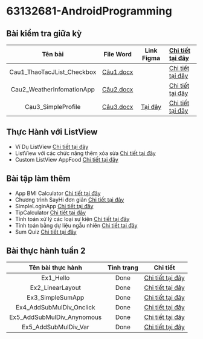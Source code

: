 # 63132681-AndroidProgramming

## Bài kiểm tra giữa kỳ
| Tên bài | File Word | Link Figma| [Chi tiết tại đây](https://github.com/TienVannnn/63132681-AndroidProgramming/tree/main/ThiGiuaKy_63132681) | 
|:-------------:|:-------------:|:-------------: |:---------------
| Cau1_ThaoTacJList_Checkbox    | [Câu1.docx](https://github.com/TienVannnn/63132681-AndroidProgramming/blob/main/ThiGiuaKy_63132681/Cau1_ThaoTacJList_Checkbox/C%C3%A2u1.docx) | | [Chi tiết tại đây](https://github.com/TienVannnn/63132681-AndroidProgramming/tree/main/ThiGiuaKy_63132681/Cau1_ThaoTacJList_Checkbox)
| Cau2_WeatherInfomationApp     | [Câu2.docx](https://github.com/TienVannnn/63132681-AndroidProgramming/blob/main/ThiGiuaKy_63132681/Cau2_WeatherInfomationApp/C%C3%A2u%202.docx)  |  | [Chi tiết tại đây](https://github.com/TienVannnn/63132681-AndroidProgramming/tree/main/ThiGiuaKy_63132681/Cau2_WeatherInfomationApp)
| Cau3_SimpleProfile     | [Câu3.docx](https://github.com/TienVannnn/63132681-AndroidProgramming/blob/main/ThiGiuaKy_63132681/Cau3_SimpleProfile/C%C3%A2u%203.docx) | [Tại đây](https://www.figma.com/file/adN5GGE3AxPfTPXoKWVZJJ/Cau3_SimpleProfile?type=design&node-id=0-1&mode=design&t=HDVK8FrMUASlsRy1-0)  | [Chi tiết tại đây](https://github.com/TienVannnn/63132681-AndroidProgramming/tree/main/ThiGiuaKy_63132681/Cau3_SimpleProfile) | 

##
## Thực Hành với ListView
* Ví Dụ ListView [Chi tiết tại đây](https://github.com/TienVannnn/63132681-AndroidProgramming/tree/main/ViDuListView)
* ListView với các chức năng thêm xóa sửa [Chi tiết tại đây](https://github.com/TienVannnn/63132681-AndroidProgramming/tree/main/ListViewThemSuaXoa)
* Custom ListView AppFood [Chi tiết tại đây](https://github.com/TienVannnn/63132681-AndroidProgramming/tree/main/CustomListView_AppFood)
##
## Bài tập làm thêm
* App BMI Calculator [Chi tiết tại đây](https://github.com/TienVannnn/63132681-AndroidProgramming/tree/main/BMICalculator)
* Chương trình SayHi đơn giản [Chi tiết tại đây](https://github.com/TienVannnn/63132681-AndroidProgramming/tree/main/SayHi)
* SimpleLoginApp [Chi tiết tại đây](https://github.com/TienVannnn/63132681-AndroidProgramming/tree/main/SimpleLoginApp)
* TipCalculator [Chi tiết tại đây](https://github.com/TienVannnn/63132681-AndroidProgramming/tree/main/TipCalculator)
* Tính toán xử lý các loại sự kiện [Chi tiết tại đây](https://github.com/TienVannnn/63132681-AndroidProgramming/tree/main/THplus_P2Bai8_XuLyCacLoaiSuKien)
* Tính toán bằng dự liệu ngẫu nhiên [Chi tiết tại đây](https://github.com/TienVannnn/63132681-AndroidProgramming/tree/main/AppTinhToanBangDuLieuNgauNhien)
* Sum Quiz  [Chi tiết tại đây](https://github.com/TienVannnn/63132681-AndroidProgramming/tree/main/SumQuiz)
##
## Bài thực hành tuần 2
| Tên bài thực hành | Tình trạng | Chi tiết
|:-------------:|:-------------:|:-------------:
| Ex1_Hello    | Done | [Chi tiết tại đây](https://github.com/TienVannnn/63132681-AndroidProgramming/tree/main/Ex1_Hello)
| Ex2_LinearLayout     | Done     | [Chi tiết tại đây](https://github.com/TienVannnn/63132681-AndroidProgramming/tree/main/Ex2_LinearLayout)
| Ex3_SimpleSumApp     | Done    | [Chi tiết tại đây](https://github.com/TienVannnn/63132681-AndroidProgramming/tree/main/Ex3_SimpleSumApp)
| Ex4_AddSubMulDiv_Onclick    | Done | [Chi tiết tại đây](https://github.com/TienVannnn/63132681-AndroidProgramming/tree/main/Ex4_AddSubMulDiv_Onclick)
| Ex5_AddSubMulDiv_Anynomous     |   Done   | [Chi tiết tại đây](https://github.com/TienVannnn/63132681-AndroidProgramming/tree/main/Ex5_AddSubMulDiv_Anynomous)
| Ex5_AddSubMulDiv_Var     |  Done    | [Chi tiết tại đây](https://github.com/TienVannnn/63132681-AndroidProgramming/tree/main/Ex5_AddSubMulDiv_Var)

